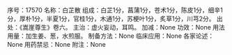 序号：17570
名称：白芷散
组成：白芷1分，菖蒲1分，苍术1分，陈皮1分，细辛1分，厚朴1分，半夏1分，官桂1分，木通1分，苏梗叶1分，炙草1分，川芎2分。
出处：《嵩崖尊生》卷六。
主治：虚火妄动，耳鸣。
加减：None
功效：None
用法用量：加生姜、葱，水煎服。
制备方法：None
临床应用：None
各家论述：None
用药禁忌：None
附注：None
